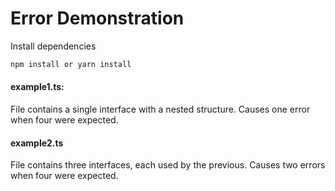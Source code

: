 # Error Demonstration

Install dependencies

```sh
npm install or yarn install
```

#### example1.ts:
File contains a single interface with a nested structure.  Causes one error when four were expected.

#### example2.ts
File contains three interfaces, each used by the previous.  Causes two errors when four were expected.